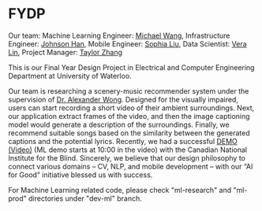 # FYDP

Our team:
Machine Learning Engineer: [Michael Wang](https://www.linkedin.com/in/michael-yuanxin-wang/), 
Infrastructure Engineer: [Johnson Han](https://www.linkedin.com/in/x65han/), 
Mobile Engineer: [Sophia Liu](https://www.linkedin.com/in/sophia-xizi-liu/), 
Data Scientist: [Vera Lin](https://www.linkedin.com/in/y276lin/), 
Project Manager: [Taylor Zhang](https://www.linkedin.com/in/xingzhi-taylor-zhang-737401151/)



This is our Final Year Design Project in Electrical and Computer Engineering Department at University of Waterloo.

Our team is researching a scenery-music recommender system under the supervision of [Dr. Alexander Wong](https://www.eng.uwaterloo.ca/~a28wong/). Designed for the visually impaired, users can start recording a short video of their ambient surroundings. Next, our application extract frames of the video, and then the image captioning model would generate a description of the surroundings. Finally, we recommend suitable songs based on the similarity between the generated captions and the potential lyrics. Recently, we had a successful [DEMO (Video)](https://u.nu/demo-cnib) (ML demo starts at 10:00 in the video) with the Canadian National Institute for the Blind. Sincerely, we believe that our design philosophy to connect various domains – CV, NLP, and mobile development – with our “AI for Good” initiative blessed us with success.

For Machine Learning related code, please check "ml-research" and "ml-prod" directories under "dev-ml" branch.

